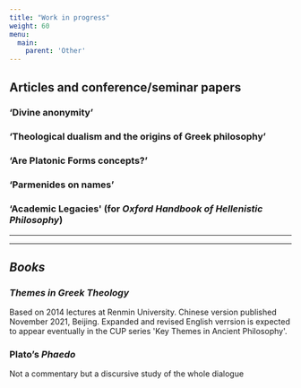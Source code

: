 ```yaml
---
title: "Work in progress"
weight: 60
menu:
  main:
    parent: 'Other'
---
```


## Articles and conference/seminar papers

### ‘Divine anonymity’

### ‘Theological dualism and the origins of Greek philosophy’

### ‘Are Platonic Forms concepts?’

### ‘Parmenides on names’

### ‘Academic Legacies' (for _Oxford Handbook of Hellenistic Philosophy_)



__________________
__________________
## *Books*

### _Themes in Greek Theology_
Based on 2014 lectures at Renmin University. Chinese version published November 2021, Beijing. Expanded and revised English verrsion is expected to appear eventually in the CUP series 'Key Themes in Ancient Philosophy'.

### Plato’s _Phaedo_
Not a commentary but a discursive study of the whole dialogue
